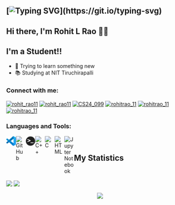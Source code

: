 ## [![Typing SVG](https://readme-typing-svg.herokuapp.com?size=20&lines=A+GitHub+profile+below.)](https://git.io/typing-svg)

## Hi there, I'm Rohit L Rao 🙋‍♂️

## I'm a Student!!

- 🌱 Trying to learn something new
- 📚 Studying at NIT Tiruchirapalli

### Connect with me:

<a href="https://www.linkedin.com/in/rohitrao11/" target="blank"><img align="center" src="https://cdn.iconscout.com/icon/free/png-128/linkedin-2752135-2284952.png" alt="rohit_rao11" height="30" width="30" /></a>
<a href="https://instagram.com/rohit_rao11" target="blank"><img align="center" src="https://raw.githubusercontent.com/rahuldkjain/github-profile-readme-generator/master/src/images/icons/Social/instagram.svg" alt="rohit_rao11" height="30" width="40" /></a>
<a href="https://www.hackerrank.com/rohitrao_11" target="blank"><img align="center" src="https://raw.githubusercontent.com/rahuldkjain/github-profile-readme-generator/master/src/images/icons/Social/hackerrank.svg" alt="CS24_099" height="30" width="40" /></a>
<a href="https://www.leetcode.com/rohitrao_11" target="blank"><img align="center" src="https://raw.githubusercontent.com/rahuldkjain/github-profile-readme-generator/master/src/images/icons/Social/leet-code.svg" alt="rohitrao_11" height="30" width="40" /></a>
<a href="https://www.hackerearth.com/@rohitrao_11" target="blank"><img align="center" src="https://www.svgrepo.com/show/306170/hackerearth.svg" alt="rohitrao_11" height="30" width="40" /></a>
<a href="https://images.unsplash.com/photo-1502488207239-dcf4114041cd?ixlib=rb-1.2.1&ixid=MnwxMjA3fDB8MHxzZWFyY2h8N3x8c2NhcnklMjBjbG93bnxlbnwwfHwwfHw%3D&w=1000&q=80" target="blank"><img align="center" src="https://img.icons8.com/color/344/gmail-new.png" alt="rohitrao_11" height="30" width="30" /></a>

### Languages and Tools:

<img align="left" alt="Visual Studio Code" width="26px" src="https://raw.githubusercontent.com/github/explore/80688e429a7d4ef2fca1e82350fe8e3517d3494d/topics/visual-studio-code/visual-studio-code.png" />
<img align="left" alt="GitHub" width="26px" src="https://img.icons8.com/fluency-systems-regular/344/github.png" />
<img align="left" alt="Terminal" width="26px" src="https://raw.githubusercontent.com/github/explore/80688e429a7d4ef2fca1e82350fe8e3517d3494d/topics/terminal/terminal.png" />
<img align="left" alt="C++" width="26px" src="https://img.icons8.com/color/344/c-plus-plus-logo.png" />
<img align="left" alt="C" width="26px" src="https://img.icons8.com/color/344/c-programming.png" />
<img align="left" alt="HTML" width="26px" src="https://img.icons8.com/color/344/html-5--v1.png" />
<img align="left" alt="Jupyter Notebook" width="26px" src="https://upload.wikimedia.org/wikipedia/commons/3/38/Jupyter_logo.svg" />

<br />

## My Statistics

<br/>
<p align="left">
  <img width="49.5%" src="https://github-readme-stats-wi25.vercel.app/api?username=rohitrao11&show_icons=true&theme=transparent&hide_border=true" />
  <img width="49.5%" src="https://github-readme-stats-wi25.vercel.app/api/top-langs/?username=rohitrao11&theme=transparent&layout=compact&hide_border=true" />
</p>

<p align= "center">
  <img width="49.5%" src="https://github-readme-streak-stats.herokuapp.com/?user=rohitrao11&theme=tokyonight&hide_border=true" />
</p>

[github]: https://github.com/rohitrao11
